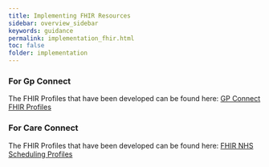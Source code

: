 ```yaml
---
title: Implementing FHIR Resources
sidebar: overview_sidebar
keywords: guidance
permalink: implementation_fhir.html
toc: false
folder: implementation
---
```


### For Gp Connect

The FHIR Profiles that have been developed can be found here: <a href="https://digital.nhs.uk/developer/api-catalogue/gp-connect-fhir" target="_blank"> GP Connect FHIR Profiles </a> 

### For Care Connect

The FHIR Profiles that have been developed can be found here: <a href="https://digital.nhs.uk/developer/api-catalogue/nhs-booking-fhir" target="_blank"> FHIR NHS Scheduling  Profiles </a>
